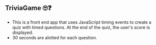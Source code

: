 ## TriviaGame 🙄❓

- This is a front end app that uses JavaScript timing events to create a quiz with timed questions. At the end of the quiz, the user's score is displayed.
- 30 seconds are alotted for each question.
